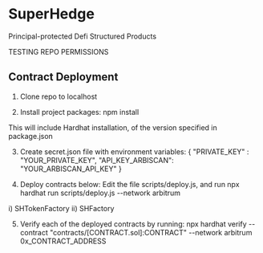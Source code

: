 # SuperHedge

Principal-protected Defi Structured Products

TESTING REPO PERMISSIONS

## Contract Deployment

1. Clone repo to localhost

2. Install project packages:
npm install

This will include Hardhat installation, of the version specified in package.json

3. Create secret.json file with environment variables:
{
    "PRIVATE_KEY" : "YOUR_PRIVATE_KEY",
    "API_KEY_ARBISCAN": "YOUR_ARBISCAN_API_KEY"
}

4. Deploy contracts below:
Edit the file scripts/deploy.js, and run
npx hardhat run scripts/deploy.js --network arbitrum

 i)     SHTokenFactory
 ii)    SHFactory

5. Verify each of the deployed contracts by running:
npx hardhat verify --contract "contracts/[CONTRACT.sol]:CONTRACT" --network arbitrum 0x_CONTRACT_ADDRESS